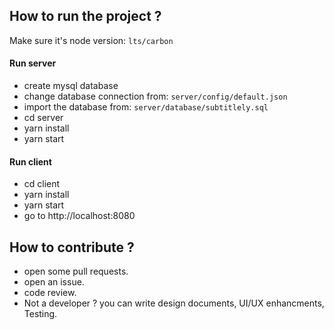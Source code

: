 ## How to run the project ?

Make sure it's node version: `lts/carbon`

#### Run server
- create mysql database
- change database connection from: `server/config/default.json` 
- import the database from: `server/database/subtitlely.sql`
- cd server
- yarn install
- yarn start

#### Run client
- cd client
- yarn install
- yarn start
- go to http://localhost:8080


## How to contribute ?
- open some pull requests.
- open an issue.
- code review.
- Not a developer ? you can write design documents, UI/UX enhancments, Testing.